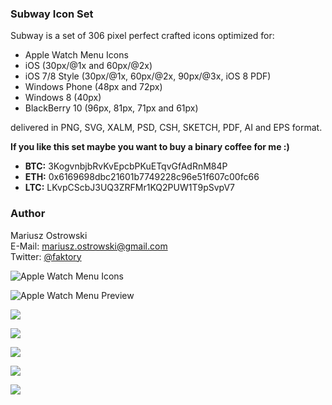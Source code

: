 ### Subway Icon Set

Subway is a set of 306 pixel perfect crafted icons optimized for:

- Apple Watch Menu Icons
- iOS (30px/@1x and 60px/@2x)
- iOS 7/8 Style (30px/@1x, 60px/@2x, 90px/@3x, iOS 8 PDF)
- Windows Phone (48px and 72px)
- Windows 8 (40px)
- BlackBerry 10 (96px, 81px, 71px and 61px)

delivered in PNG, SVG, XALM, PSD, CSH, SKETCH, PDF, AI and EPS format.

**If you like this set maybe you want to buy a binary coffee for me :)**

- **BTC:** 3KogvnbjbRvKvEpcbPKuETqvGfAdRnM84P
- **ETH:** 0x6169698dbc21601b7749228c96e51f607c00fc66
- **LTC:** LKvpCScbJ3UQ3ZRFMr1KQ2PUW1T9pSvpV7

### Author
Mariusz Ostrowski  
E-Mail: mariusz.ostrowski@gmail.com  
Twitter: [@faktory](https://twitter.com/faktory)

![](https://raw.githubusercontent.com/pixle/subway/master/Preview/subway05.jpg "Apple Watch Menu Icons")

![](https://raw.githubusercontent.com/pixle/subway/master/Preview/subway06.png "Apple Watch Menu Preview")

![](https://raw.githubusercontent.com/pixle/subway/master/Preview/subway00.jpg)

![](https://raw.githubusercontent.com/pixle/subway/master/Preview/subway01.png)

![](https://raw.githubusercontent.com/pixle/subway/master/Preview/subway02.jpg)

![](https://raw.githubusercontent.com/pixle/subway/master/Preview/subway03.jpg)

![](https://raw.githubusercontent.com/pixle/subway/master/Preview/subway04.jpg)
